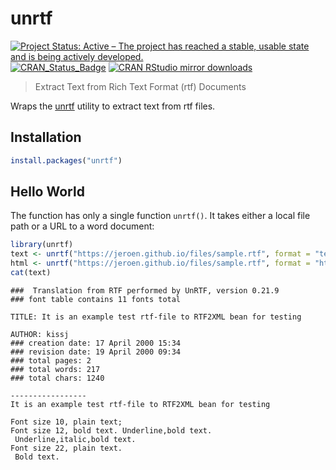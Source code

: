 # unrtf

[![Project Status: Active – The project has reached a stable, usable state and is being actively developed.](http://www.repostatus.org/badges/latest/active.svg)](http://www.repostatus.org/#active)
[![CRAN_Status_Badge](http://www.r-pkg.org/badges/version/unrtf)](http://cran.r-project.org/package=unrtf)
[![CRAN RStudio mirror downloads](http://cranlogs.r-pkg.org/badges/unrtf)](http://cran.r-project.org/web/packages/unrtf/index.html)

> Extract Text from Rich Text Format (rtf) Documents

Wraps the [unrtf](https://www.gnu.org/software/unrtf/) utility to extract text from rtf files. 

## Installation

```r
install.packages("unrtf")
```

## Hello World

The function has only a single function `unrtf()`. It takes either a local 
file path or a URL to a word document:

```r
library(unrtf)
text <- unrtf("https://jeroen.github.io/files/sample.rtf", format = "text")
html <- unrtf("https://jeroen.github.io/files/sample.rtf", format = "html")
cat(text)
```

```
###  Translation from RTF performed by UnRTF, version 0.21.9 
### font table contains 11 fonts total

TITLE: It is an example test rtf-file to RTF2XML bean for testing

AUTHOR: kissj
### creation date: 17 April 2000 15:34 
### revision date: 19 April 2000 09:34 
### total pages: 2
### total words: 217
### total chars: 1240

-----------------
It is an example test rtf-file to RTF2XML bean for testing

Font size 10, plain text;
Font size 12, bold text. Underline,bold text.
 Underline,italic,bold text. 
Font size 22, plain text.
 Bold text.
```

